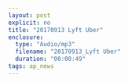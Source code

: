 ```yaml
---
layout: post
explicit: no
title: "20170913 Lyft Uber"
enclosure:
  type: "Audio/mp3"
  filename: "20170913_Lyft Uber"
  duration: "00:00:49"
tags: ap_news
---
```




